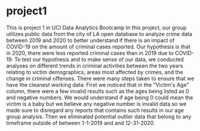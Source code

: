 # project1
This is project 1 in UCI Data Analytics Bootcamp
In this project, our group utilizes public data from the city of LA open database to analyze crime data between 2019 and 2020 to better understand if there is an impact of COVID-19 on the amount of criminal cases reported. Our hypothesis is that in 2020, there were less reported criminal cases than in 2019 due to COVID-19. To test our hypothesis and to make sense of our data, we conducted analyses on different trends in criminal activities between the two years relating to victim demographics, areas most affected by crimes, and the change in criminal offenses.
There were many steps taken to ensure that we have the cleanest working data: First we noticed that in the "Victim's Age" column, there were a few invalid results such as the ages being listed as 0 and negative numbers. We would understand if age being 0 could mean the victim is a baby but we believe any negative number is invalid data so we made sure to disregard any reports that contains such results in our age group analysis. Then we eliminated potential outlier data that belong to any timeframe outside of between 1-1-2019 and and 12-31-2020.   
